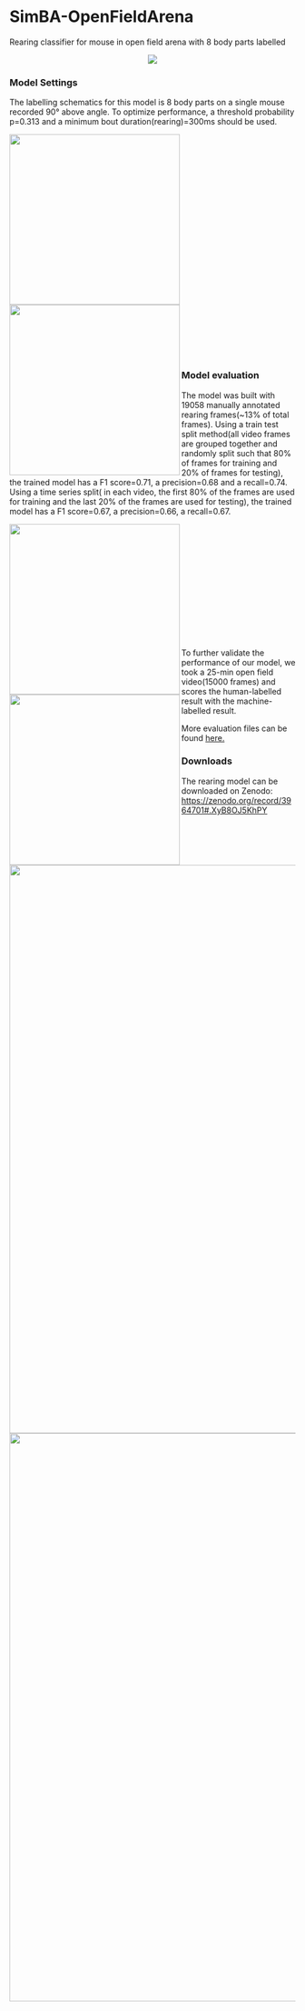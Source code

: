# SimBA-OpenFieldArena
Rearing classifier for mouse in open field arena with 8 body parts labelled 

<p align="center">
  <img src="https://github.com/saviochan/SimBA-OpenFieldArena/blob/master/gifs/Rearing.gif">
</p>

### Model Settings

The labelling schematics for this model is 8 body parts on a single mouse recorded 90° above angle. To optimize performance, a threshold probability p=0.313 and a minimum bout duration(rearing)=300ms should be used.

<img align="left" width="300"  src="https://github.com/saviochan/Deeplabcut-OpenFieldArena/blob/master/images/Labelling.png"><img align="left" width="300"  src="https://github.com/saviochan/SimBA-OpenFieldArena/blob/master/images/Model%20settings.jpg"><br/><br/><br/><br/><br/><br/><br/><br/><br/><br/><br/><br/><br/><br/><br/><br/><br/><br/><br/><br/><br/><br/><br/>


### Model evaluation

The model was built with 19058 manually annotated rearing frames(~13% of total frames). 
Using a train test split method(all video frames are grouped together and randomly split such that 80% of frames for training and 20% of frames for testing), the trained model has a F1 score=0.71, a precision=0.68 and a recall=0.74.
Using a time series split( in each video, the first 80% of the frames are used for training and the last 20% of the frames are used for testing), the trained model has a F1 score=0.67, a precision=0.66, a recall=0.67.

<img align="left" width="300" src="https://github.com/saviochan/SimBA-OpenFieldArena/blob/master/images/Curve.jpg">
<img align="left" width="300" src="https://github.com/saviochan/SimBA-OpenFieldArena/blob/master/images/Curve_2.jpg"><br/><br/><br/><br/><br/><br/><br/><br/><br/><br/><br/><br/>

To further validate the performance of our model, we took a 25-min open field video(15000 frames) and scores the human-labelled result with the machine-labelled result.

<img align="left" width="1000" src="https://github.com/saviochan/SimBA-OpenFieldArena/blob/master/images/Comparison.jpg">
<img align="left" width="1000" src="https://github.com/saviochan/SimBA-OpenFieldArena/blob/master/images/chart.jpg">

More evaluation files can be found [here.](/models/generated_models/model_evaluations)

### Downloads
The rearing model can be downloaded on Zenodo: https://zenodo.org/record/3964701#.XyB8OJ5KhPY
